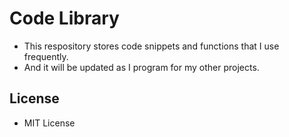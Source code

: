 # Code Library
* This respository stores code snippets and functions that I use frequently.
* And it will be updated as I program for my other projects.

## License
* MIT License